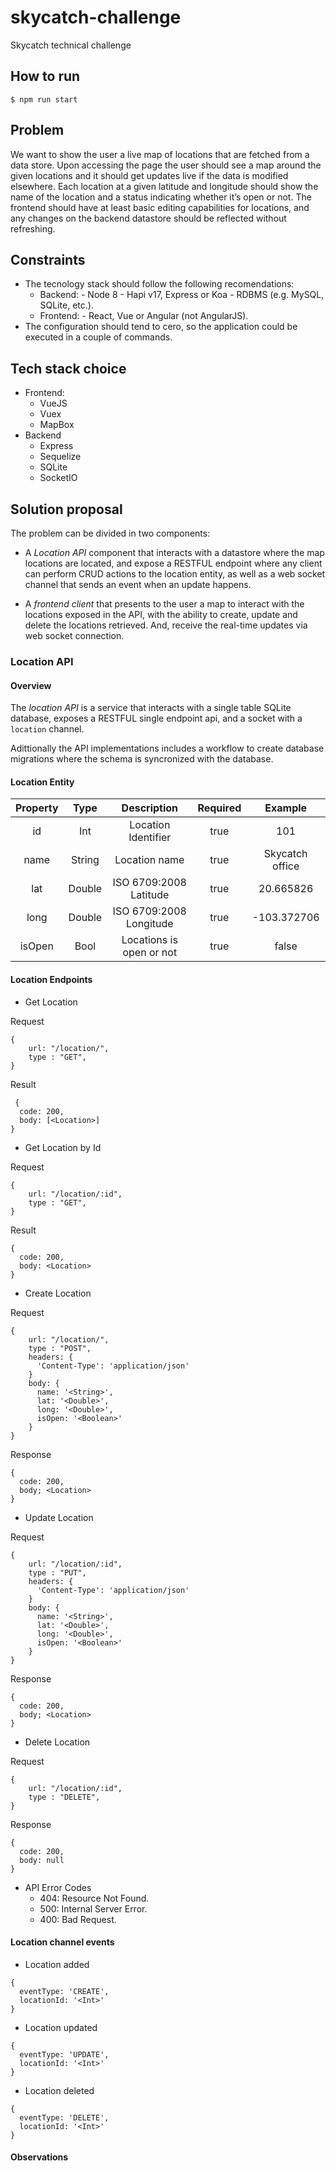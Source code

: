 # skycatch-challenge
Skycatch technical challenge

## How to run

`$ npm run start`

## Problem  

We want to show the user a live map of locations that are fetched from a data store. Upon accessing the page the user should see a map around the given locations and it should get updates live if the data is modified elsewhere. Each location at a given latitude and longitude should show the name of the location and a status indicating whether it’s open or not. 
The frontend should have at least basic editing capabilities for locations, and any changes on the backend datastore should be reflected without refreshing.

## Constraints 

* The tecnology stack should follow the following recomendations: 
  * Backend: - Node 8 - Hapi v17, Express or Koa - RDBMS (e.g. MySQL, SQLite, etc.). 
  * Frontend: - React, Vue or Angular (not AngularJS).
* The configuration should tend to cero, so the application could be executed in a couple of commands.

## Tech stack choice 
* Frontend:
  * VueJS
  * Vuex
  * MapBox
* Backend
  * Express
  * Sequelize
  * SQLite
  * SocketIO

## Solution proposal 

The problem can be divided in two components: 

* A *Location API* component that interacts with a datastore where the map locations are located, and expose a RESTFUL endpoint where any client can perform CRUD actions to the location entity, as well as a web socket channel that sends an event when an update happens.

* A *frontend client* that presents to the user a map to interact with the locations exposed in the API, with the ability to create, update and delete the locations retrieved. And, receive the real-time updates via web socket connection. 

### Location API

#### Overview 

The _location API_ is a service that interacts with a single table SQLite database, exposes a RESTFUL single endpoint api, and a socket with a `location` channel.

Adittionally the API implementations includes a workflow to create database migrations where the schema is syncronized with the database. 

#### Location Entity

| Property 	|  Type  	|        Description       	| Required 	|     Example     	|
|:--------:	|:------:	|:------------------------:	|:--------:	|:---------------:	|
| id       	| Int    	| Location Identifier      	| true     	| 101             	|
| name     	| String 	| Location name            	| true     	| Skycatch office 	|
| lat      	| Double 	| ISO 6709:2008 Latitude   	| true     	| 20.665826       	|
| long     	| Double 	| ISO 6709:2008 Longitude  	| true     	| -103.372706     	|
| isOpen   	| Bool   	| Locations is open or not 	| true     	| false           	|


#### Location Endpoints

* Get Location

Request
```
{
    url: "/location/",
    type : "GET",
}
```

Result 
```
 {
  code: 200,
  body: [<Location>]
}
```
* Get Location by Id

Request
```
{
    url: "/location/:id",
    type : "GET",
}
```

Result
```
{
  code: 200,
  body: <Location>
}
```

* Create Location

Request
```
{
    url: "/location/",
    type : "POST",
    headers: {
      'Content-Type': 'application/json'
    }
    body: {
      name: '<String>',
      lat: '<Double>',
      long: '<Double>',
      isOpen: '<Boolean>'
    }
}
```

Response
```
{
  code: 200,
  body; <Location>
}
```

* Update Location

Request
```
{
    url: "/location/:id",
    type : "PUT",
    headers: {
      'Content-Type': 'application/json'
    }
    body: {
      name: '<String>',
      lat: '<Double>',
      long: '<Double>',
      isOpen: '<Boolean>'
    }
}
```

Response
```
{
  code: 200,
  body; <Location>
}
```

* Delete Location

Request
```
{
    url: "/location/:id",
    type : "DELETE",
}
```

Response
```
{
  code: 200,
  body: null
}
```

* API Error Codes
  * 404: Resource Not Found.
  * 500: Internal Server Error.
  * 400: Bad Request.

#### Location channel events

* Location added 

```
{
  eventType: 'CREATE',
  locationId: '<Int>'
}
```

* Location updated 

```
{
  eventType: 'UPDATE',
  locationId: '<Int>'
}
```

* Location deleted

```
{
  eventType: 'DELETE',
  locationId: '<Int>'
}
```

#### Observations 

